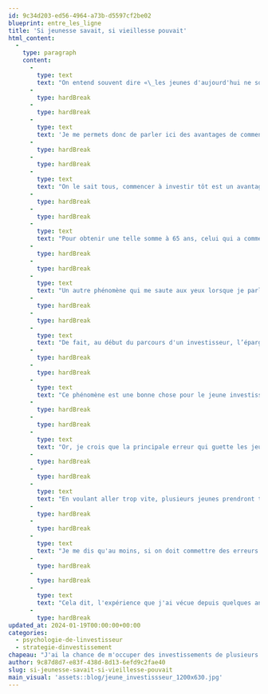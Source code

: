 ```yaml
---
id: 9c34d203-ed56-4964-a73b-d5597cf2be02
blueprint: entre_les_ligne
title: 'Si jeunesse savait, si vieillesse pouvait'
html_content:
  -
    type: paragraph
    content:
      -
        type: text
        text: "On entend souvent dire «\_les jeunes d'aujourd'hui ne sont pas aussi travaillants qu'avant\_»; mon expérience personnelle, même si elle n'est certainement pas représentative de tous les jeunes, me montre tout le contraire! D'ailleurs, se plaindre de la plus jeune génération n'est-il pas une manie des gens des générations précédentes?"
      -
        type: hardBreak
      -
        type: hardBreak
      -
        type: text
        text: 'Je me permets donc de parler ici des avantages de commencer à investir tôt, de même que des erreurs que commettent souvent les jeunes investisseurs.'
      -
        type: hardBreak
      -
        type: hardBreak
      -
        type: text
        text: "On le sait tous, commencer à investir tôt est un avantage extraordinaire pour ceux et celles qui peuvent se le permettre. Pensez-y : un pécule de quelque 20 000 $ investi en Bourse à 20 ans, une somme qui, j'en conviens, n'est pas facile à mettre de côté à cet âge, vaudrait près de 1,5 M$ lorsque le jeune aura 65 ans, 45 ans plus tard. Cette progression est fondée sur une hypothèse de rendement annuel composé de 10 %, à peu près le rendement historique des marchés boursiers nord-américains au cours des quelque 100 dernières années."
      -
        type: hardBreak
      -
        type: hardBreak
      -
        type: text
        text: "Pour obtenir une telle somme à 65 ans, celui qui a commencé à mettre de l'argent de côté et à l'investir à 45 ans devra économiser environ 25\_500\_$ par année pendant 20 ans, soit plus de 500\_000\_$, toujours en présumant un rendement annuel composé de 10 % obtenu de ses placements."
      -
        type: hardBreak
      -
        type: hardBreak
      -
        type: text
        text: "Un autre phénomène qui me saute aux yeux lorsque je parle à de jeunes investisseurs est que l'épargne a un impact beaucoup plus important sur la valeur d’un portefeuille quand on commence à investir. Par exemple, le jeune salarié qui a accumulé des placements de 50 000 $ et qui réussit à contribuer 5 000 $ à son REER vient d’augmenter de 10 % la valeur de son portefeuille. C'est énorme et stimulant!\_"
      -
        type: hardBreak
      -
        type: hardBreak
      -
        type: text
        text: "De fait, au début du parcours d'un investisseur, l’épargne est nettement plus importante que les rendements. Avec les années, l’importance des deux se renverse : ce sont les rendements du portefeuille qui contribueront le plus à l'augmentation de sa valeur. Une appréciation de 10 % du portefeuille de 500 000 $ d’un cinquantenaire signifie une hausse de 50 000 $ de son portefeuille.\_"
      -
        type: hardBreak
      -
        type: hardBreak
      -
        type: text
        text: "Ce phénomène est une bonne chose pour le jeune investisseur car c'est probablement dans ses jeunes années qu'il commettra le plus d'erreurs d’investissement.\_"
      -
        type: hardBreak
      -
        type: hardBreak
      -
        type: text
        text: "Or, je crois que la principale erreur qui guette les jeunes investisseurs est de vouloir aller trop vite. C'est paradoxal puisque ce sont justement eux qui bénéficient le plus de l'avantage irremplaçable du temps!\_"
      -
        type: hardBreak
      -
        type: hardBreak
      -
        type: text
        text: "En voulant aller trop vite, plusieurs jeunes prendront trop de risques. Que ce soit en investissant dans des titres spéculatifs (je ne peux m'empêcher de penser aux cryptomonnaies), en effectuant du «\_day trading\_», en misant une partie importante de leur portefeuille sur un titre ou en négociant des produits dérivés, sans parler de l’utilisation de la marge.\_"
      -
        type: hardBreak
      -
        type: hardBreak
      -
        type: text
        text: "Je me dis qu'au moins, si on doit commettre des erreurs coûteuses, autant le faire tôt, lorsque son portefeuille est petit et que les dommages sont limités. Le quinquagénaire qui commet les mêmes erreurs avec un portefeuille de 500\_000 $ ne pourra probablement s’en remettre."
      -
        type: hardBreak
      -
        type: hardBreak
      -
        type: text
        text: "Cela dit, l'expérience que j'ai vécue depuis quelques années avec les jeunes investisseurs me convainc que la plupart d’entre eux investissent de la bonne façon, de manière disciplinée et en misant sur leur plus grand allié, le temps.\_"
      -
        type: hardBreak
updated_at: 2024-01-19T00:00:00+00:00
categories:
  - psychologie-de-linvestisseur
  - strategie-dinvestissement
chapeau: "J'ai la chance de m'occuper des investissements de plusieurs jeunes investisseurs, enfants ou petits-enfants de clients de gestion privée chez COTE 100. Je vous avoue que c'est une des facettes les plus valorisantes et stimulantes de mon travail."
author: 9c87d8d7-e83f-438d-8d13-6efd9c2fae40
slug: si-jeunesse-savait-si-vieillesse-pouvait
main_visual: 'assets::blog/jeune_investissseur_1200x630.jpg'
---
```

